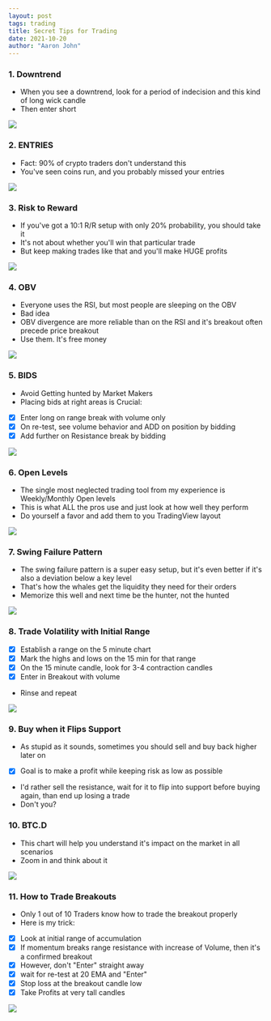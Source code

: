 ```yaml
---
layout: post
tags: trading
title: Secret Tips for Trading
date: 2021-10-20
author: "Aaron John"
---
```


### 1. Downtrend

- When you see a downtrend, look for a period of indecision and this kind of long wick candle
- Then enter short

![](/assets/trading/one.JPG)

### 2. ENTRIES

- Fact: 90% of crypto traders don't understand this
- You've seen coins run, and you probably missed your entries

![](/assets/trading/two.JPG)

### 3. Risk to Reward

- If you've got a 10:1 R/R setup with only 20% probability, you should take it
- It's not about whether you'll win that particular trade
- But keep making trades like that and you'll make HUGE profits

![](/assets/trading/three.JPG)

### 4. OBV

- Everyone uses the RSI, but most people are sleeping on the OBV
- Bad idea
- OBV divergence are more reliable than on the RSI and it's breakout often precede price breakout
- Use them. It's free money

![](/assets/trading/four.JPG)

### 5. BIDS

- Avoid Getting hunted by Market Makers
- Placing bids at right areas is Crucial:
- [x] Enter long on range break with volume only
- [x] On re-test, see volume behavior and ADD on position by bidding
- [x] Add further on Resistance break by bidding

![](/assets/trading/five.JPG)

### 6. Open Levels

- The single most neglected trading tool from my experience is Weekly/Monthly Open levels
- This is what ALL the pros use and just look at how well they perform
- Do yourself a favor and add them to you TradingView layout

![](/assets/trading/six.PNG)

### 7. Swing Failure Pattern

- The swing failure pattern is a super easy setup, but it's even better if it's also a deviation below a key level
- That's how the whales get the liquidity they need for their orders
- Memorize this well and next time be the hunter, not the hunted

![](/assets/trading/seven.PNG)

### 8. Trade Volatility with Initial Range

- [x] Establish a range on the 5 minute chart
- [x] Mark the highs and lows on the 15 min for that range
- [x] On the 15 minute candle, look for 3-4 contraction candles
- [x] Enter in Breakout with volume
- Rinse and repeat

![](/assets/trading/eight.JPG)

### 9. Buy when it Flips Support

- As stupid as it sounds, sometimes you should sell and buy back higher later on
- [x] Goal is to make a profit while keeping risk as low as possible
- I'd rather sell the resistance, wait for it to flip into support before buying again, than end up losing a trade
- Don't you?

### 10. BTC.D

- This chart will help you understand it's impact on the market in all scenarios
- Zoom in and think about it

![](/assets/trading/ten.JPG)

### 11. How to Trade Breakouts

- Only 1 out of 10 Traders know how to trade the breakout properly
- Here is my trick:
- [x] Look at initial range of accumulation
- [x] If momentum breaks range resistance with increase of Volume, then it's a confirmed breakout
- [x] However, don't "Enter" straight away 
- [x] wait for re-test at 20 EMA and "Enter"
- [x] Stop loss at the breakout candle low
- [x] Take Profits at very tall candles

![](/assets/trading/eleven.JPG)
